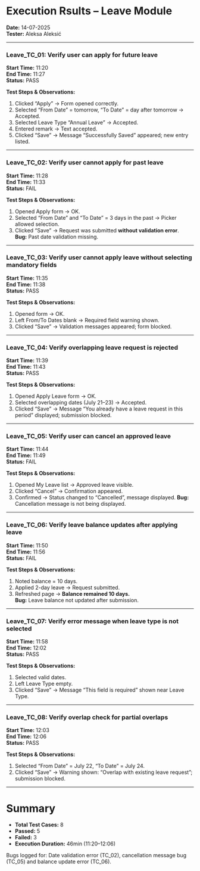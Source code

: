 # Execution Rsults – Leave Module  
**Date:** 14-07-2025  
**Tester:** Aleksa Aleksić  

---

### Leave_TC_01: Verify user can apply for future leave  
**Start Time:** 11:20  
**End Time:** 11:27  
**Status:** PASS  

**Test Steps & Observations:**  
1. Clicked “Apply” → Form opened correctly.  
2. Selected “From Date” = tomorrow, “To Date” = day after tomorrow → Accepted.  
3. Selected Leave Type “Annual Leave” → Accepted.  
4. Entered remark → Text accepted.  
5. Clicked “Save” → Message “Successfully Saved” appeared; new entry listed.

---

### Leave_TC_02: Verify user cannot apply for past leave  
**Start Time:** 11:28  
**End Time:** 11:33  
**Status:** FAIL  

**Test Steps & Observations:**  
1. Opened Apply form → OK.  
2. Selected “From Date” and “To Date” = 3 days in the past → Picker allowed selection.  
3. Clicked “Save” → Request was submitted **without validation error**.  
**Bug:** Past date validation missing.

---

### Leave_TC_03: Verify user cannot apply leave without selecting mandatory fields  
**Start Time:** 11:35  
**End Time:** 11:38  
**Status:** PASS  

**Test Steps & Observations:**  
1. Opened form → OK.  
2. Left From/To Dates blank → Required field warning shown.  
3. Clicked “Save” → Validation messages appeared; form blocked.

---

### Leave_TC_04: Verify overlapping leave request is rejected  
**Start Time:** 11:39  
**End Time:** 11:43  
**Status:** PASS  

**Test Steps & Observations:**  
1. Opened Apply Leave form → OK.  
2. Selected overlapping dates (July 21–23) → Accepted.  
3. Clicked “Save” → Message “You already have a leave request in this period” displayed; submission blocked.

---

### Leave_TC_05: Verify user can cancel an approved leave  
**Start Time:** 11:44  
**End Time:** 11:49  
**Status:** FAIL  

**Test Steps & Observations:**  
1. Opened My Leave list → Approved leave visible.  
2. Clicked “Cancel” → Confirmation appeared.  
3. Confirmed → Status changed to “Cancelled”, message displayed.
**Bug:** Cancellation message is not being displayed.

---

### Leave_TC_06: Verify leave balance updates after applying leave  
**Start Time:** 11:50  
**End Time:** 11:56  
**Status:** FAIL  

**Test Steps & Observations:**  
1. Noted balance = 10 days.  
2. Applied 2-day leave → Request submitted.  
3. Refreshed page → **Balance remained 10 days.**  
**Bug:** Leave balance not updated after submission.

---

### Leave_TC_07: Verify error message when leave type is not selected  
**Start Time:** 11:58  
**End Time:** 12:02  
**Status:** PASS  

**Test Steps & Observations:**  
1. Selected valid dates.  
2. Left Leave Type empty.  
3. Clicked “Save” → Message “This field is required” shown near Leave Type.

---

### Leave_TC_08: Verify overlap check for partial overlaps  
**Start Time:** 12:03  
**End Time:** 12:06  
**Status:** PASS  

**Test Steps & Observations:**  
1. Selected “From Date” = July 22, “To Date” = July 24.  
2. Clicked “Save” → Warning shown: “Overlap with existing leave request”; submission blocked.

---

# Summary
- **Total Test Cases:** 8  
- **Passed:** 5  
- **Failed:** 3  
- **Execution Duration:** 46min (11:20–12:06)

Bugs logged for: Date validation error (TC_02), cancellation message bug (TC_05) and balance update error (TC_06).